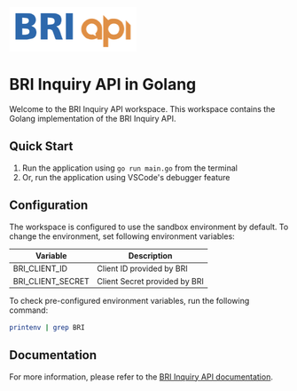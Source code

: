 ![BRI API](./images/logo.svg)

# BRI Inquiry API in Golang

Welcome to the BRI Inquiry API workspace.
This workspace contains the Golang implementation of the BRI Inquiry API.

## Quick Start

1. Run the application using `go run main.go` from the terminal
2. Or, run the application using VSCode's debugger feature

## Configuration

The workspace is configured to use the sandbox environment by default. To change the environment, set following environment variables:

| Variable          | Description                   |
| ----------------- | ----------------------------- |
| BRI_CLIENT_ID     | Client ID provided by BRI     |
| BRI_CLIENT_SECRET | Client Secret provided by BRI |

To check pre-configured environment variables, run the following command:

```bash
printenv | grep BRI
```

## Documentation

For more information, please refer to the [BRI Inquiry API documentation](https://developers.bri.co.id/id/docs/informasi-rekening).
